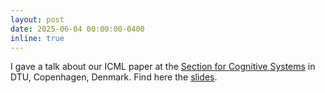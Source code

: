 ```yaml
---
layout: post
date: 2025-06-04 00:00:00-0400
inline: true
---
```



I gave a talk about our ICML paper at the <a href='https://www.compute.dtu.dk/sections/cogsys'>Section for Cognitive Systems</a> in DTU, Copenhagen, Denmark. Find here the <a href='../assets/pdf/25_06_04_CogSys.pdf' target="_blank" rel="noopener noreferrer">slides</a>.
